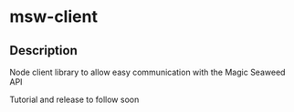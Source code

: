 # msw-client

## Description

Node client library to allow easy communication with the Magic Seaweed API

Tutorial and release to follow soon
